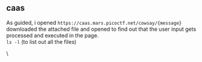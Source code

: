 ## caas

As guided, i opened `https://caas.mars.picoctf.net/cowsay/{message}`
\
downloaded the attached file and opened to find out that the user input gets processed and executed in the page.
\
`ls -l`
(to list out all the files)

\
